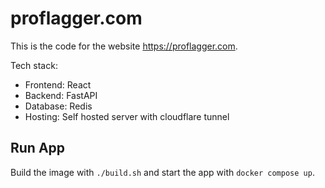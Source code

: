 # proflagger.com

This is the code for the website https://proflagger.com.

Tech stack:
- Frontend: React
- Backend: FastAPI
- Database: Redis
- Hosting: Self hosted server with cloudflare tunnel

## Run App

Build the image with `./build.sh` and start the app with `docker compose up`.
